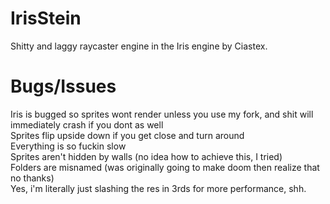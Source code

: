 # IrisStein
Shitty and laggy raycaster engine in the Iris engine by Ciastex.

# Bugs/Issues
Iris is bugged so sprites wont render unless you use my fork, and shit will immediately crash if you dont as well  
Sprites flip upside down if you get close and turn around  
Everything is so fuckin slow  
Sprites aren't hidden by walls (no idea how to achieve this, I tried)  
Folders are misnamed (was originally going to make doom then realize that no thanks)  
Yes, i'm literally just slashing the res in 3rds for more performance, shh.  
